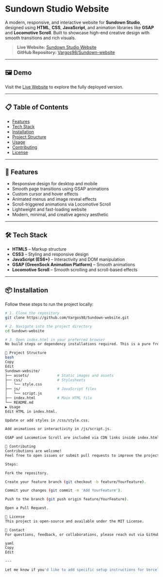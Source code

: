 # Sundown Studio Website

A modern, responsive, and interactive website for **Sundown Studio**, designed using **HTML**, **CSS**, **JavaScript**, and animation libraries like **GSAP** and **Locomotive Scroll**. Built to showcase high-end creative design with smooth transitions and rich visuals.

> **Live Website:** [Sundown Studio Website](https://sundown-studio-puce.vercel.app/)  
> **GitHub Repository:** [Vargos98/Sundown-website](https://github.com/Vargos98/Sundown-website)

---

## 🖼️ Demo

Visit the [Live Website](https://sundown-studio-puce.vercel.app/) to explore the fully deployed version.

---

## 📋 Table of Contents

- [Features](#-features)
- [Tech Stack](#-tech-stack)
- [Installation](#-installation)
- [Project Structure](#-project-structure)
- [Usage](#-usage)
- [Contributing](#-contributing)
- [License](#-license)

---

## 🚀 Features

- Responsive design for desktop and mobile
- Smooth page transitions using GSAP animations
- Custom cursor and hover effects
- Animated menus and image reveal effects
- Scroll-triggered animations via Locomotive Scroll
- Lightweight and fast-loading website
- Modern, minimal, and creative agency aesthetic

---

## 🛠️ Tech Stack

- **HTML5** – Markup structure
- **CSS3** – Styling and responsive design
- **JavaScript (ES6+)** – Interactivity and DOM manipulation
- **GSAP (GreenSock Animation Platform)** – Smooth animations
- **Locomotive Scroll** – Smooth scrolling and scroll-based effects

---

## 📦 Installation

Follow these steps to run the project locally:

```bash
# 1. Clone the repository
git clone https://github.com/Vargos98/Sundown-website.git

# 2. Navigate into the project directory
cd Sundown-website

# 3. Open index.html in your preferred browser
No build steps or dependency installations required. This is a pure frontend project.

📁 Project Structure
bash
Copy
Edit
Sundown-website/
├── assets/             # Static images and assets
├── css/                # Stylesheets
│   └── style.css
├── js/                 # JavaScript files
│   └── script.js
├── index.html          # Main HTML file
└── README.md
▶️ Usage
Edit HTML in index.html.

Update or add styles in /css/style.css.

Add animations or interactivity in /js/script.js.

GSAP and Locomotive Scroll are included via CDN links inside index.html. Modify the animation sequences within script.js.

🤝 Contributing
Contributions are welcome!
Feel free to open issues or submit pull requests to improve the project.

Steps:

Fork the repository.

Create your feature branch (git checkout -b feature/YourFeature).

Commit your changes (git commit -m 'Add YourFeature').

Push to the branch (git push origin feature/YourFeature).

Open a Pull Request.

📄 License
This project is open-source and available under the MIT License.

💬 Contact
For questions, feedback, or collaborations, please reach out via GitHub Issues.

yaml
Copy
Edit

---

Let me know if you'd like to add specific setup instructions for Vercel deployment or further customization notes.
